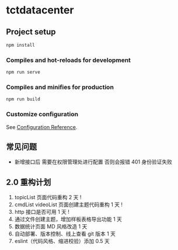 # tctdatacenter

## Project setup

```bash
npm install
```

### Compiles and hot-reloads for development

```bash
npm run serve
```

### Compiles and minifies for production

```bash
npm run build
```

### Customize configuration

See [Configuration Reference](https://cli.vuejs.org/config/).

## 常见问题

- 新增接口后 需要在权限管理处进行配置 否则会报错 401 身份验证失败

## 2.0 重构计划

1. topicList 页面代码重构 2 天 !
2. cmdList videoList 页面创建主题代码重构 1 天 !
3. http 接口是否可用 1 天 !
4. 通过文件创建主题，增加样板表格导出功能 1 天
5. 数据统计页面 MD 风格改造 1 天
6. 自动部署、版本控制、线上查看 git 版本 1 天
7. eslint（代码风格、缩进校验）添加 0.5 天
